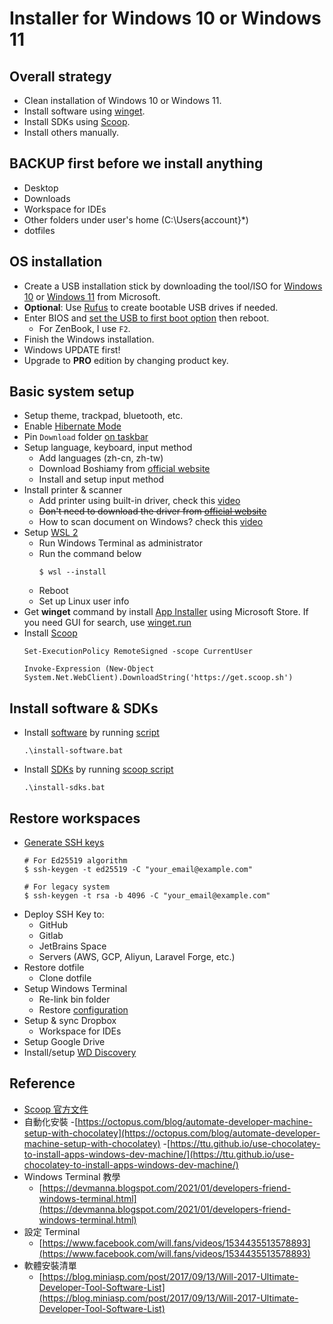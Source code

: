 # Installer for Windows 10 or Windows 11

## Overall strategy

* Clean installation of Windows 10 or Windows 11.
* Install software using [winget](https://docs.microsoft.com/en-us/windows/package-manager/winget/).
* Install SDKs using [Scoop](https://scoop.sh/).
* Install others manually.

## BACKUP first before we install anything

* Desktop
* Downloads
* Workspace for IDEs
* Other folders under user's home (C:\Users\{account}\*)
* dotfiles

## OS installation

* Create a USB installation stick by downloading the tool/ISO for [Windows 10](https://www.microsoft.com/en-us/software-download/windows10ISO) or [Windows 11](https://www.microsoft.com/en-us/software-download/windows11) from Microsoft.
* **Optional**: Use [Rufus](https://rufus.ie/en/) to create bootable USB drives if needed.
* Enter BIOS and [set the USB to first boot option](https://www.asus.com/tw/support/FAQ/1008829/) then reboot.
  - For ZenBook, I use `F2`.
* Finish the Windows installation.
* Windows UPDATE first!
* Upgrade to **PRO** edition by changing product key.

## Basic system setup

* Setup theme, trackpad, bluetooth, etc.
* Enable [Hibernate Mode](https://www.groovypost.com/howto/enable-or-disable-hibernate-mode-on-windows-11/)
* Pin `Download` folder [on taskbar](https://www.makeuseof.com/windows-11-taskbar-pin-almost-anything/#how-to-pin-a-folder-to-windows-11-39-s-taskbar)
* Setup language, keyboard, input method
  - Add languages (zh-cn, zh-tw)
  - Download Boshiamy from [official website](https://boshiamy.com/)
  - Install and setup input method
* Install printer & scanner
    - Add printer using built-in driver, check this [video](https://www.youtube.com/watch?v=UDvTU_X9g2I)
    - ~~Don't need to download the driver from [official website](https://support.brother.com/g/b/downloadlist.aspx?c=tw&lang=en&prod=mfc1910w_eu_as&os=10068&flang=English)~~
    - How to scan document on Windows? check this [video](https://www.youtube.com/watch?v=8LtVTCvrYhA)
* Setup [WSL 2](https://docs.microsoft.com/en-us/windows/wsl/install)
  - Run Windows Terminal as administrator
  - Run the command below
    ```shell
    $ wsl --install
    ```
  - Reboot
  - Set up Linux user info
* Get **winget** command by install [App Installer](https://www.microsoft.com/en-us/p/app-installer/9nblggh4nns1) using Microsoft Store. If you need GUI for search, use [winget.run](https://winget.run/)
* Install [Scoop](https://scoop.sh/)
  ```
  Set-ExecutionPolicy RemoteSigned -scope CurrentUser
  ```
  ```
  Invoke-Expression (New-Object System.Net.WebClient).DownloadString('https://get.scoop.sh')
  ```

## Install software & SDKs

* Install [software](software.md) by running [script](install-software.bat)
  ```
  .\install-software.bat
  ```
* Install [SDKs](sdks.md) by running [scoop script](install-sdks.bat)
  ```
  .\install-sdks.bat
  ```

## Restore workspaces

* [Generate SSH keys]((https://docs.github.com/en/authentication/connecting-to-github-with-ssh/generating-a-new-ssh-key-and-adding-it-to-the-ssh-agent))
  ```shell
  # For Ed25519 algorithm
  $ ssh-keygen -t ed25519 -C "your_email@example.com"
  
  # For legacy system
  $ ssh-keygen -t rsa -b 4096 -C "your_email@example.com"
  ```
* Deploy SSH Key to:
  - GitHub
  - Gitlab
  - JetBrains Space
  - Servers (AWS, GCP, Aliyun, Laravel Forge, etc.)
* Restore dotfile
  - Clone dotfile
* Setup Windows Terminal
  - Re-link bin folder
  - Restore [configuration](https://docs.microsoft.com/en-us/windows/terminal/customize-settings/startup#center-on-launch)
* Setup & sync Dropbox
  - Workspace for IDEs
* Setup Google Drive
* Install/setup [WD Discovery](https://support.wdc.com/downloads.aspx?p=293)

## Reference

* [Scoop 官方文件](https://scoop-docs.vercel.app/apps/)
* 自動化安裝
  -[https://octopus.com/blog/automate-developer-machine-setup-with-chocolatey](https://octopus.com/blog/automate-developer-machine-setup-with-chocolatey)
  -[https://ttu.github.io/use-chocolatey-to-install-apps-windows-dev-machine/](https://ttu.github.io/use-chocolatey-to-install-apps-windows-dev-machine/)
* Windows Terminal 教學
  - [https://devmanna.blogspot.com/2021/01/developers-friend-windows-terminal.html](https://devmanna.blogspot.com/2021/01/developers-friend-windows-terminal.html)
* 設定 Terminal
  - [https://www.facebook.com/will.fans/videos/1534435513578893](https://www.facebook.com/will.fans/videos/1534435513578893)
* 軟體安裝清單
  - [https://blog.miniasp.com/post/2017/09/13/Will-2017-Ultimate-Developer-Tool-Software-List](https://blog.miniasp.com/post/2017/09/13/Will-2017-Ultimate-Developer-Tool-Software-List)
